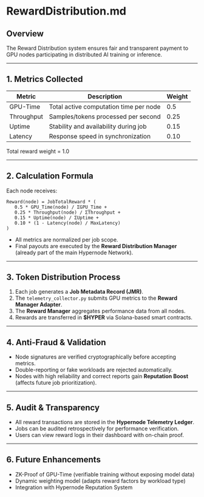 # RewardDistribution.md

## Overview
The Reward Distribution system ensures fair and transparent payment to GPU nodes participating in distributed AI training or inference.

---

## 1. Metrics Collected

| Metric | Description | Weight |
|--------|--------------|--------|
| GPU-Time | Total active computation time per node | 0.5 |
| Throughput | Samples/tokens processed per second | 0.25 |
| Uptime | Stability and availability during job | 0.15 |
| Latency | Response speed in synchronization | 0.10 |

Total reward weight = 1.0

---

## 2. Calculation Formula

Each node receives:
```
Reward(node) = JobTotalReward * (
   0.5 * GPU_Time(node) / ΣGPU_Time +
   0.25 * Throughput(node) / ΣThroughput +
   0.15 * Uptime(node) / ΣUptime +
   0.10 * (1 - Latency(node) / MaxLatency)
)
```

- All metrics are normalized per job scope.
- Final payouts are executed by the **Reward Distribution Manager** (already part of the main Hypernode Network).

---

## 3. Token Distribution Process

1. Each job generates a **Job Metadata Record (JMR)**.
2. The `telemetry_collector.py` submits GPU metrics to the **Reward Manager Adapter**.
3. The **Reward Manager** aggregates performance data from all nodes.
4. Rewards are transferred in **$HYPER** via Solana-based smart contracts.

---

## 4. Anti-Fraud & Validation

- Node signatures are verified cryptographically before accepting metrics.
- Double-reporting or fake workloads are rejected automatically.
- Nodes with high reliability and correct reports gain **Reputation Boost** (affects future job prioritization).

---

## 5. Audit & Transparency

- All reward transactions are stored in the **Hypernode Telemetry Ledger**.
- Jobs can be audited retrospectively for performance verification.
- Users can view reward logs in their dashboard with on-chain proof.

---

## 6. Future Enhancements

- ZK-Proof of GPU-Time (verifiable training without exposing model data)
- Dynamic weighting model (adapts reward factors by workload type)
- Integration with Hypernode Reputation System
